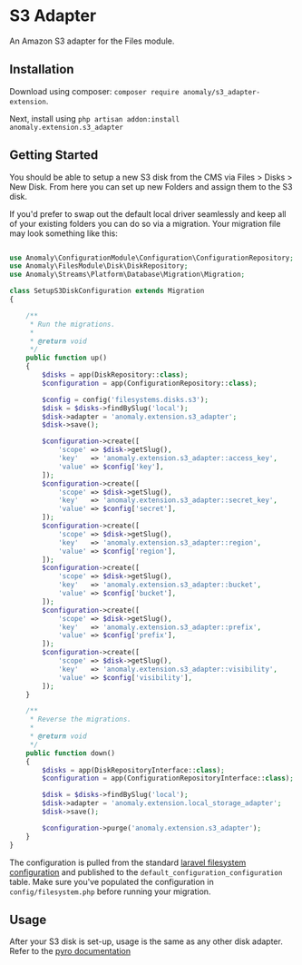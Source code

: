 # S3 Adapter

An Amazon S3 adapter for the Files module.

## Installation
Download using composer: `composer require anomaly/s3_adapter-extension`.

Next, install using `php artisan addon:install anomaly.extension.s3_adapter`

## Getting Started

You should be able to setup a new S3 disk from the CMS via Files > Disks > New Disk. From here you can set up new Folders and assign them to the S3 disk.

If you'd prefer to swap out the default local driver seamlessly and keep all of your existing folders you can do so via a migration. Your migration file may look something like this:

```php

use Anomaly\ConfigurationModule\Configuration\ConfigurationRepository;
use Anomaly\FilesModule\Disk\DiskRepository;
use Anomaly\Streams\Platform\Database\Migration\Migration;

class SetupS3DiskConfiguration extends Migration
{

    /**
     * Run the migrations.
     *
     * @return void
     */
    public function up()
    {
        $disks = app(DiskRepository::class);
        $configuration = app(ConfigurationRepository::class);

        $config = config('filesystems.disks.s3');
        $disk = $disks->findBySlug('local');
        $disk->adapter = 'anomaly.extension.s3_adapter';
        $disk->save();

        $configuration->create([
            'scope' => $disk->getSlug(),
            'key'   => 'anomaly.extension.s3_adapter::access_key',
            'value' => $config['key'],
        ]);
        $configuration->create([
            'scope' => $disk->getSlug(),
            'key'   => 'anomaly.extension.s3_adapter::secret_key',
            'value' => $config['secret'],
        ]);
        $configuration->create([
            'scope' => $disk->getSlug(),
            'key'   => 'anomaly.extension.s3_adapter::region',
            'value' => $config['region'],
        ]);
        $configuration->create([
            'scope' => $disk->getSlug(),
            'key'   => 'anomaly.extension.s3_adapter::bucket',
            'value' => $config['bucket'],
        ]);
        $configuration->create([
            'scope' => $disk->getSlug(),
            'key'   => 'anomaly.extension.s3_adapter::prefix',
            'value' => $config['prefix'],
        ]);
        $configuration->create([
            'scope' => $disk->getSlug(),
            'key'   => 'anomaly.extension.s3_adapter::visibility',
            'value' => $config['visibility'],
        ]);
    }

    /**
     * Reverse the migrations.
     *
     * @return void
     */
    public function down()
    {
        $disks = app(DiskRepositoryInterface::class);
        $configuration = app(ConfigurationRepositoryInterface::class);

        $disk = $disks->findBySlug('local');
        $disk->adapter = 'anomaly.extension.local_storage_adapter';
        $disk->save();

        $configuration->purge('anomaly.extension.s3_adapter');
    }
}

```

The configuration is pulled from the standard [laravel filesystem configuration](https://laravel.com/docs/5.7/filesystem#configuration) and published to the `default_configuration_configuration` table. Make sure you've populated the configuration in `config/filesystem.php` before running your migration.

## Usage
After your S3 disk is set-up, usage is the same as any other disk adapter. Refer to the [pyro documentation](https://pyrocms.com/documentation/files-module/2.4/integration/laravel-filesystem)
